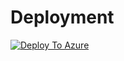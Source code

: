 # Deployment

[![Deploy To Azure](https://aka.ms/deploytoazurebutton)](https://portal.azure.com/#create/Microsoft.Template/uri/https%3A%2F%2Fraw.githubusercontent.com%2Frubenaster%2FExcelComparer%2Fmain%2Fazuredeploy.json)
